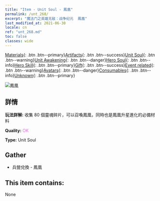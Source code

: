 ```yaml
---
title: "Item - Unit Soul - 鳳凰"
permalink: /unt_268/
excerpt: "魔法门之英雄无敌：战争纪元  鳳凰"
last_modified_at: 2021-06-30
locale: cn
ref: "unt_268.md"
toc: false
classes: wide
---
```

 [Materials](/ItemsCN/){: .btn .btn--primary}[Artifacts](/ItemsCN/Artifacts/){: .btn .btn--success}[Unit Soul](/ItemsCN/UnitSoul/){: .btn .btn--warning}[Unit Awakening](/ItemsCN/UnitAwakening/){: .btn .btn--danger}[Hero Soul](/ItemsCN/HeroSoul/){: .btn .btn--info}[Hero Skill](/ItemsCN/HeroSkill/){: .btn .btn--primary}[Gift](/ItemsCN/Gift/){: .btn .btn--success}[Event related](/ItemsCN/Events/){: .btn .btn--warning}[Avatars](/ItemsCN/Avatars/){: .btn .btn--danger}[Consumables](/ItemsCN/Consumables/){: .btn .btn--info}[Unknown](/ItemsCN/Unknown/){: .btn .btn--primary}

 ![鳳凰](/images/u/ti_fenghuang.jpg)

## 詳情
 **玩法詳解:** 收集 80 個靈魂碎片，可以召喚鳳凰，同時也是鳳凰升星進化的必備材料

 **Quality:** <span style="color: #DA70D6">OK</span>

 **Type:** Unit Soul

## Gather

*    兵營兌換 - 鳳凰 

## This item contains:

  None

